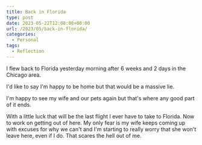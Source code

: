```yaml
---
title: Back in Florida
type: post
date: 2023-05-22T12:08:08+00:00
url: /2023/05/back-in-florida/
categories:
  - Personal
tags:
  - Reflection
---
```


I flew back to Florida yesterday morning after 6 weeks and 2 days in the Chicago area.

I'd like to say I'm happy to be home but that would be a massive lie.

I'm happy to see my wife and our pets again but that's where any good part of it ends.

With a little luck that will be the last flight I ever have to take to Florida. Now to work on getting out of here. My only fear is my wife keeps coming up with excuses for why we can't and I'm starting to really worry that she won't leave here, even if I do. That scares the hell out of me.